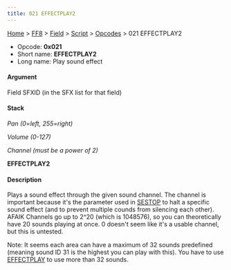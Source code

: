 ```yaml
---
title: 021 EFFECTPLAY2
---
```


[Home](../../../../Main%20Page.md) > [FF8](../../../../FF8.md) > [Field](../../../Field.md) > [Script](../../Script.md) > [Opcodes](../Opcodes.md) > 021 EFFECTPLAY2

-   Opcode: **0x021**
-   Short name: **EFFECTPLAY2**
-   Long name: Play sound effect

#### Argument

Field SFXID (in the SFX list for that field)

#### Stack

  
*Pan (0=left, 255=right)*

*Volume (0-127)*

*Channel (must be a power of 2)*

**EFFECTPLAY2**

#### Description

Plays a sound effect through the given sound channel. The channel is
important because it's the parameter used in [SESTOP][] to halt a
specific sound effect (and to prevent multiple counds from silencing
each other). AFAIK Channels go up to 2^20 (which is 1048576), so you can
theoretically have 20 sounds playing at once. 0 doesn't seem like it's a
usable channel, but this is untested.

Note: It seems each area can have a maximum of 32 sounds predefined
(meaning sound ID 31 is the highest you can play with this). You have to
use [EFFECTPLAY][] to use more than 32 sounds.

  [SESTOP]: 0CD%20SESTOP.md "wikilink"
  [EFFECTPLAY]: 0BC%20EFFECTPLAY.md "wikilink"
